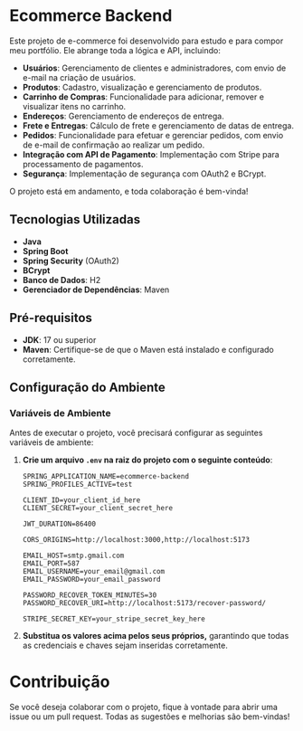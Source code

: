 # Ecommerce Backend

Este projeto de e-commerce foi desenvolvido para estudo e para compor meu portfólio. Ele abrange toda a lógica e API, incluindo:

- **Usuários**: Gerenciamento de clientes e administradores, com envio de e-mail na criação de usuários.
- **Produtos**: Cadastro, visualização e gerenciamento de produtos.
- **Carrinho de Compras**: Funcionalidade para adicionar, remover e visualizar itens no carrinho.
- **Endereços**: Gerenciamento de endereços de entrega.
- **Frete e Entregas**: Cálculo de frete e gerenciamento de datas de entrega.
- **Pedidos**: Funcionalidade para efetuar e gerenciar pedidos, com envio de e-mail de confirmação ao realizar um pedido.
- **Integração com API de Pagamento**: Implementação com Stripe para processamento de pagamentos.
- **Segurança**: Implementação de segurança com OAuth2 e BCrypt.

O projeto está em andamento, e toda colaboração é bem-vinda!

## Tecnologias Utilizadas

- **Java**
- **Spring Boot**
- **Spring Security** (OAuth2)
- **BCrypt**
- **Banco de Dados**: H2
- **Gerenciador de Dependências**: Maven

## Pré-requisitos

- **JDK**: 17 ou superior
- **Maven**: Certifique-se de que o Maven está instalado e configurado corretamente.

## Configuração do Ambiente

### Variáveis de Ambiente

Antes de executar o projeto, você precisará configurar as seguintes variáveis de ambiente:

1. **Crie um arquivo `.env` na raiz do projeto com o seguinte conteúdo**:

   ```plaintext
   SPRING_APPLICATION_NAME=ecommerce-backend
   SPRING_PROFILES_ACTIVE=test

   CLIENT_ID=your_client_id_here
   CLIENT_SECRET=your_client_secret_here

   JWT_DURATION=86400

   CORS_ORIGINS=http://localhost:3000,http://localhost:5173

   EMAIL_HOST=smtp.gmail.com
   EMAIL_PORT=587
   EMAIL_USERNAME=your_email@gmail.com
   EMAIL_PASSWORD=your_email_password

   PASSWORD_RECOVER_TOKEN_MINUTES=30
   PASSWORD_RECOVER_URI=http://localhost:5173/recover-password/

   STRIPE_SECRET_KEY=your_stripe_secret_key_here

2. **Substitua os valores acima pelos seus próprios,** garantindo que todas as credenciais e chaves sejam inseridas corretamente.

# Contribuição

Se você deseja colaborar com o projeto, fique à vontade para abrir uma issue ou um pull request. Todas as sugestões e melhorias são bem-vindas!
